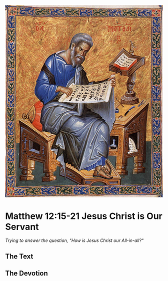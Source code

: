 <img class="intro-right" src="art-matthew.jpg">

# Matthew 12:15-21 Jesus Christ is Our Servant

*Trying to answer the question, "How is Jesus Christ our All-in-all?"*

## The Text

## The Devotion